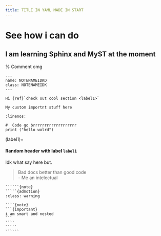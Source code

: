 ```yaml
---
title: TITLE IN YAML MADE IN START
---
```


# See how i can do
## I am learning Sphinx and MyST at the moment

% Comment omg

```{note}
---
name: NOTENAMEIDKD
class: NOTENAMEIDK
---

Hi {ref}`check out cool section <label1>`

```

```{important}
My custom importnt stuff here
```

```{code-block} python
:linenos:

#  Code go brrrrrrrrrrrrrrrrrrr
print ("hello wolrd")
```

(label1)=
#### Random header with label `label1`

Idk what say here but.

> Bad docs better than good code \
> \- Me an intelectual

```````{important}
``````{note}
`````{admotion}
:class: warning

````{note}
```{important}
i am smart and nested
```
````
`````
``````
```````